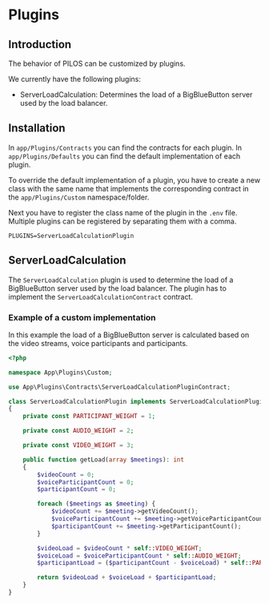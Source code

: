 # Plugins

## Introduction
The behavior of PILOS can be customized by plugins.

We currently have the following plugins:
- ServerLoadCalculation: Determines the load of a BigBlueButton server used by the load balancer.

## Installation

In `app/Plugins/Contracts` you can find the contracts for each plugin.
In `app/Plugins/Defaults` you can find the default implementation of each plugin.

To override the default implementation of a plugin, you have to create a new class with the same name that implements the corresponding contract in the `app/Plugins/Custom` namespace/folder.

Next you have to register the class name of the plugin in the `.env` file. Multiple plugins can be registered by separating them with a comma.
```env
PLUGINS=ServerLoadCalculationPlugin
```

## ServerLoadCalculation
The `ServerLoadCalculation` plugin is used to determine the load of a BigBlueButton server used by the load balancer. The plugin has to implement the `ServerLoadCalculationContract` contract.

### Example of a custom implementation
In this example the load of a BigBlueButton server is calculated based on the video streams, voice participants and participants.

```php
<?php

namespace App\Plugins\Custom;

use App\Plugins\Contracts\ServerLoadCalculationPluginContract;

class ServerLoadCalculationPlugin implements ServerLoadCalculationPluginContract
{
    private const PARTICIPANT_WEIGHT = 1;

    private const AUDIO_WEIGHT = 2;

    private const VIDEO_WEIGHT = 3;

    public function getLoad(array $meetings): int
    {
        $videoCount = 0;
        $voiceParticipantCount = 0;
        $participantCount = 0;

        foreach ($meetings as $meeting) {
            $videoCount += $meeting->getVideoCount();
            $voiceParticipantCount += $meeting->getVoiceParticipantCount();
            $participantCount += $meeting->getParticipantCount();
        }

        $videoLoad = $videoCount * self::VIDEO_WEIGHT;
        $voiceLoad = $voiceParticipantCount * self::AUDIO_WEIGHT;
        $participantLoad = ($participantCount - $voiceLoad) * self::PARTICIPANT_WEIGHT;

        return $videoLoad + $voiceLoad + $participantLoad;
    }
}
```
